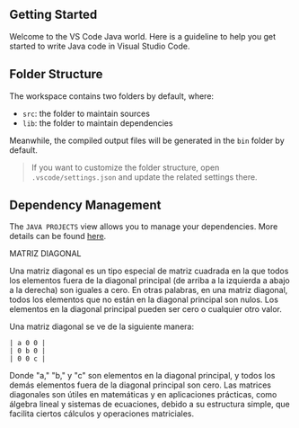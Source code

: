 ## Getting Started

Welcome to the VS Code Java world. Here is a guideline to help you get started to write Java code in Visual Studio Code.

## Folder Structure

The workspace contains two folders by default, where:

- `src`: the folder to maintain sources
- `lib`: the folder to maintain dependencies

Meanwhile, the compiled output files will be generated in the `bin` folder by default.

> If you want to customize the folder structure, open `.vscode/settings.json` and update the related settings there.

## Dependency Management

The `JAVA PROJECTS` view allows you to manage your dependencies. More details can be found [here](https://github.com/microsoft/vscode-java-dependency#manage-dependencies).

MATRIZ DIAGONAL

Una matriz diagonal es un tipo especial de matriz cuadrada en la que todos los elementos fuera de la diagonal principal (de arriba a la izquierda a abajo a la derecha) son iguales a cero. En otras palabras, en una matriz diagonal, todos los elementos que no están en la diagonal principal son nulos. Los elementos en la diagonal principal pueden ser cero o cualquier otro valor.

Una matriz diagonal se ve de la siguiente manera:

```
| a 0 0 |
| 0 b 0 |
| 0 0 c |
```

Donde "a," "b," y "c" son elementos en la diagonal principal, y todos los demás elementos fuera de la diagonal principal son cero. Las matrices diagonales son útiles en matemáticas y en aplicaciones prácticas, como álgebra lineal y sistemas de ecuaciones, debido a su estructura simple, que facilita ciertos cálculos y operaciones matriciales.
